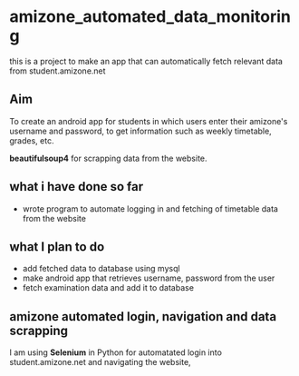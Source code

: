 # amizone_automated_data_monitoring
this is a project to make an app that can automatically fetch relevant data from student.amizone.net

## Aim
To create an android app for students in which users enter their amizone's username and password, to get information such as weekly timetable, grades, etc. 

**beautifulsoup4** for scrapping data from the website.

## what i have done so far
* wrote program to automate logging in and fetching of timetable data from the website

## what I plan to do
* add fetched data to database using mysql
* make android app that retrieves username, password from the user
* fetch examination data and add it to database

## amizone automated login, navigation and data scrapping
I am using **Selenium** in Python for automatated login into student.amizone.net and navigating the website,
